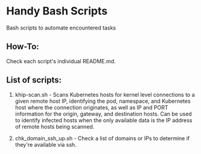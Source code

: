 # Handy Bash Scripts
Bash scripts to automate encountered tasks

## How-To: 
Check each script's individual README.md.

## List of scripts:
1. khip-scan.sh - Scans Kubernetes hosts for kernel level connections to a given remote host IP, identifying the pod, namespace, and Kubernetes host where the connection originates, as well as IP and PORT information for the origin, gateway, and destination hosts. Can be used to identify infected hosts when the only available data is the IP address of remote hosts being scanned.

2. chk_domain_ssh_up.sh - Check a list of domains or IPs to determine if they're available via ssh.

